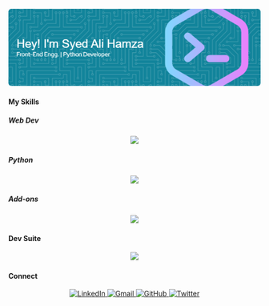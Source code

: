 ![Header](./Header-1.png)

#### My Skills
##### Web Dev
<p align="center">
  <a href="https://skillicons.dev">
    <img src="https://skillicons.dev/icons?i=html,css,js,react,ts,nodejs"/>
  </a>
</p>

##### Python
<p align="center">
  <a href="https://skillicons.dev">
    <img src="https://skillicons.dev/icons?i=python,pycharm,replit"/>
  </a>
</p>

##### Add-ons
<p align="center">
  <a href="https://skillicons.dev">
    <img src="https://skillicons.dev/icons?i=cpp,java,gradle,md"/>
  </a>
</p>

#### Dev Suite
<p align="center">
  <a href="https://skillicons.dev">
    <img src="https://skillicons.dev/icons?i=windows,vscode,powershell,github,githubactions,git"/>
  </a>
</p>

#### Connect 
<p align="center">
  <a href="https://www.linkedin.com/in/syed-ali-hamza-898785331/" target="_blank">
    <img src="https://skillicons.dev/icons?i=linkedin" alt="LinkedIn" />
  </a>
  <a href="mailto:syedalihamzabukhari2125@gmail.com" target="_blank">
    <img src="https://skillicons.dev/icons?i=gmail" alt="Gmail" />
  </a>
  <a href="https://github.com/SyedAliHamzaBukhari"_blank">
    <img src="https://skillicons.dev/icons?i=github" alt="GitHub" />
  </a>
  <a href="https://x.com/Engg_Hamza" target="_blank">
    <img src="https://skillicons.dev/icons?i=twitter" alt="Twitter" />
  </a>
</p>